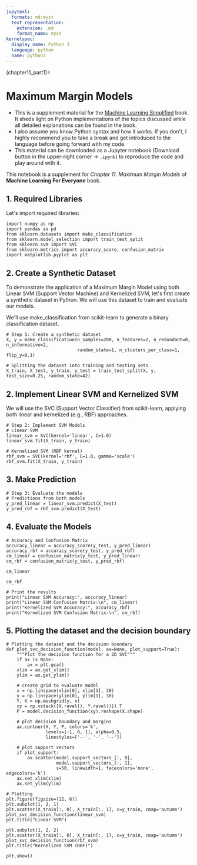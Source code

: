 ```yaml
---
jupytext:
  formats: md:myst
  text_representation:
    extension: .md
    format_name: myst
kernelspec:
  display_name: Python 3
  language: python
  name: python3
---
```


(chapter11_part1)=

# Maximum Margin Models

- This is a supplement material for the [Machine Learning Simplified](https://themlsbook.com) book. It sheds light on Python implementations of the topics discussed while all detailed explanations can be found in the book. 
- I also assume you know Python syntax and how it works. If you don't, I highly recommend you to take a break and get introduced to the language before going forward with my code. 
- This material can be downloaded as a Jupyter notebook (Download button in the upper-right corner -> `.ipynb`) to reproduce the code and play around with it. 


This notebook is a supplement for *Chapter 11. Maximum Margin Models* of **Machine Learning For Everyone** book.

## 1. Required Libraries

Let's import required libraries:


```{code-cell} ipython3
import numpy as np
import pandas as pd
from sklearn.datasets import make_classification
from sklearn.model_selection import train_test_split
from sklearn.svm import SVC
from sklearn.metrics import accuracy_score, confusion_matrix
import matplotlib.pyplot as plt
```

## 2. Create a Synthetic Dataset

To demonstrate the application of a Maximum Margin Model using both Linear SVM (Support Vector Machine) and Kernelized SVM, let's first create a synthetic dataset in Python. We will use this dataset to train and evaluate our models.

We'll use make_classification from scikit-learn to generate a binary classification dataset.


```{code-cell} ipython3
# Step 1: Create a synthetic dataset
X, y = make_classification(n_samples=200, n_features=2, n_redundant=0, n_informative=2,
                           random_state=1, n_clusters_per_class=1, flip_y=0.1)

```


```{code-cell} ipython3
# Splitting the dataset into training and testing sets
X_train, X_test, y_train, y_test = train_test_split(X, y, test_size=0.25, random_state=42)
```

## 2. Implement Linear SVM and Kernelized SVM

We will use the SVC (Support Vector Classifier) from scikit-learn, applying both linear and kernelized (e.g., RBF) approaches.


```{code-cell} ipython3
# Step 2: Implement SVM Models
# Linear SVM
linear_svm = SVC(kernel='linear', C=1.0)
linear_svm.fit(X_train, y_train)
```


```{code-cell} ipython3
# Kernelized SVM (RBF kernel)
rbf_svm = SVC(kernel='rbf', C=1.0, gamma='scale')
rbf_svm.fit(X_train, y_train)
```

## 3. Make Prediction


```{code-cell} ipython3
# Step 3: Evaluate the models
# Predictions from both models
y_pred_linear = linear_svm.predict(X_test)
y_pred_rbf = rbf_svm.predict(X_test)
```

## 4. Evaluate the Models


```{code-cell} ipython3
# Accuracy and Confusion Matrix
accuracy_linear = accuracy_score(y_test, y_pred_linear)
accuracy_rbf = accuracy_score(y_test, y_pred_rbf)
cm_linear = confusion_matrix(y_test, y_pred_linear)
cm_rbf = confusion_matrix(y_test, y_pred_rbf)
```


```{code-cell} ipython3
cm_linear
```


```{code-cell} ipython3
cm_rbf
```


```{code-cell} ipython3
# Print the results
print("Linear SVM Accuracy:", accuracy_linear)
print("Linear SVM Confusion Matrix:\n", cm_linear)
print("Kernelized SVM Accuracy:", accuracy_rbf)
print("Kernelized SVM Confusion Matrix:\n", cm_rbf)
```

## 5. Plotting the dataset and the decision boundary


```pyt{code-cell} ipython3hon
# Plotting the dataset and the decision boundary
def plot_svc_decision_function(model, ax=None, plot_support=True):
    """Plot the decision function for a 2D SVC"""
    if ax is None:
        ax = plt.gca()
    xlim = ax.get_xlim()
    ylim = ax.get_ylim()
    
    # create grid to evaluate model
    x = np.linspace(xlim[0], xlim[1], 30)
    y = np.linspace(ylim[0], ylim[1], 30)
    Y, X = np.meshgrid(y, x)
    xy = np.vstack([X.ravel(), Y.ravel()]).T
    P = model.decision_function(xy).reshape(X.shape)
    
    # plot decision boundary and margins
    ax.contour(X, Y, P, colors='k',
               levels=[-1, 0, 1], alpha=0.5,
               linestyles=['--', '-', '--'])
    
    # plot support vectors
    if plot_support:
        ax.scatter(model.support_vectors_[:, 0],
                   model.support_vectors_[:, 1],
                   s=50, linewidth=1, facecolors='none', edgecolors='k')
    ax.set_xlim(xlim)
    ax.set_ylim(ylim)

# Plotting
plt.figure(figsize=(12, 6))
plt.subplot(1, 2, 1)
plt.scatter(X_train[:, 0], X_train[:, 1], c=y_train, cmap='autumn')
plot_svc_decision_function(linear_svm)
plt.title("Linear SVM")

plt.subplot(1, 2, 2)
plt.scatter(X_train[:, 0], X_train[:, 1], c=y_train, cmap='autumn')
plot_svc_decision_function(rbf_svm)
plt.title("Kernelized SVM (RBF)")

plt.show()
```
